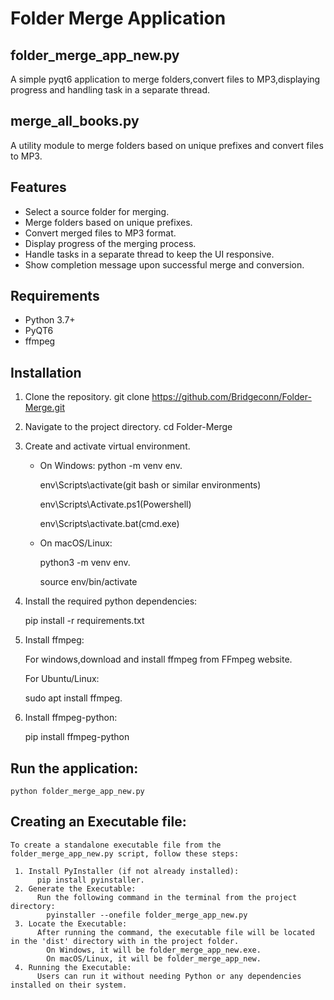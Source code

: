# Folder Merge Application

## folder_merge_app_new.py

A simple pyqt6 application to merge folders,convert files to MP3,displaying progress and handling task in a separate thread.

## merge_all_books.py

A utility module to merge folders based on unique prefixes and convert files to MP3.

## Features

- Select a source folder for merging.
- Merge folders based on unique prefixes.
- Convert merged files to MP3 format.
- Display progress of the merging process.
- Handle tasks in a separate thread to keep the UI responsive.
- Show completion message upon successful merge and conversion.

## Requirements

- Python 3.7+
- PyQT6
- ffmpeg

## Installation

1.  Clone the repository.
    git clone https://github.com/Bridgeconn/Folder-Merge.git
2.  Navigate to the project directory.
    cd Folder-Merge
3.  Create and activate virtual environment.

    - On Windows:
      python -m venv env.

      env\Scripts\activate(git bash or similar environments)

      env\Scripts\Activate.ps1(Powershell)

      env\Scripts\activate.bat(cmd.exe)

    - On macOS/Linux:

      python3 -m venv env.

      source env/bin/activate

4.  Install the required python dependencies:

    pip install -r requirements.txt

5.  Install ffmpeg:

    For windows,download and install ffmpeg from FFmpeg website.

    For Ubuntu/Linux:

    sudo apt install ffmpeg.

6.  Install ffmpeg-python:

    pip install ffmpeg-python

## Run the application:

    python folder_merge_app_new.py

## Creating an Executable file:

    To create a standalone executable file from the folder_merge_app_new.py script, follow these steps:

     1. Install PyInstaller (if not already installed):
          pip install pyinstaller.
     2. Generate the Executable:
          Run the following command in the terminal from the project directory:
            pyinstaller --onefile folder_merge_app_new.py
     3. Locate the Executable:
          After running the command, the executable file will be located in the 'dist' directory with in the project folder.
            On Windows, it will be folder_merge_app_new.exe.
            On macOS/Linux, it will be folder_merge_app_new.
     4. Running the Executable:
          Users can run it without needing Python or any dependencies installed on their system.
